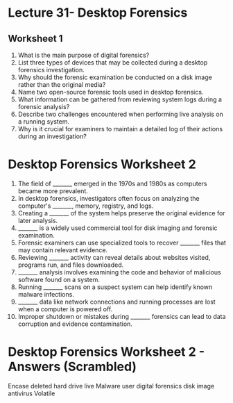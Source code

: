 # Lecture 31- Desktop Forensics 

## Worksheet 1

1. What is the main purpose of digital forensics?
2. List three types of devices that may be collected during a desktop forensics investigation.
3. Why should the forensic examination be conducted on a disk image rather than the original media?
4. Name two open-source forensic tools used in desktop forensics.
5. What information can be gathered from reviewing system logs during a forensic analysis?
6. Describe two challenges encountered when performing live analysis on a running system.
7. Why is it crucial for examiners to maintain a detailed log of their actions during an investigation?


# Desktop Forensics Worksheet 2

1. The field of _______ emerged in the 1970s and 1980s as computers became more prevalent.
2. In desktop forensics, investigators often focus on analyzing the computer's _______, memory, registry, and logs.
3. Creating a _______ of the system helps preserve the original evidence for later analysis.
4. _______ is a widely used commercial tool for disk imaging and forensic examination.
5. Forensic examiners can use specialized tools to recover _______ files that may contain relevant evidence.
6. Reviewing _______ activity can reveal details about websites visited, programs run, and files downloaded.
7. _______ analysis involves examining the code and behavior of malicious software found on a system.
8. Running _______ scans on a suspect system can help identify known malware infections.
9. _______ data like network connections and running processes are lost when a computer is powered off.
10. Improper shutdown or mistakes during _______ forensics can lead to data corruption and evidence contamination.

# Desktop Forensics Worksheet 2 - Answers (Scrambled)

Encase
deleted
hard drive
live
Malware
user
digital forensics
disk image
antivirus
Volatile

